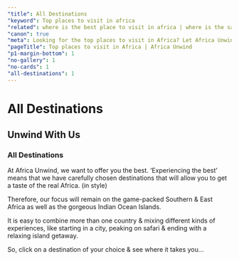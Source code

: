```yaml
---
"title": All Destinations
"keyword": Top places to visit in africa
"related": where is the best place to visit in africa | where is the safest place to visit in africa | where is the best place to visit in south africa
"canon": true
"meta": Looking for the top places to visit in Africa? Let Africa Unwind plan your safari trip of a lifetime! Contact us today.
"pageTitle": Top places to visit in Africa | Africa Unwind
"p1-margin-bottom": 1
"no-gallery": 1
"no-cards": 1
"all-destinations": 1
---
```


# All Destinations
## Unwind With Us
### All Destinations

At Africa Unwind, we want to offer you the best.
‘Experiencing the best’ means that we have carefully chosen destinations that will allow you to get a taste of the real Africa. (in style)

Therefore, our focus will remain on the game-packed Southern & East Africa as well as the gorgeous Indian Ocean Islands.

It is easy to combine more than one country & mixing different kinds of experiences, like starting in a city, peaking on safari & ending with a relaxing island getaway.

So, click on a destination of your choice & see where it takes you…